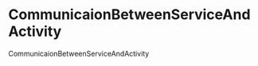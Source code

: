 CommunicaionBetweenServiceAndActivity
=====================================

CommunicaionBetweenServiceAndActivity